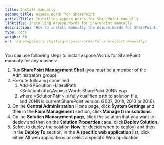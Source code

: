 ```yaml
---
title: Install manually
second_title: Aspose.Words for SharePoint
articleTitle: Installing Aspose.Words for SharePoint manually
linktitle: Installing Aspose.Words for SharePoint manually
description: "How to install manually the Aspose.Words for SharePoint."
type: docs
weight: 60
url: /sharepoint/installing-aspose-words-for-sharepoint-manually/
---
```


You can use following steps to install Aspose.Words for SharePoint manually for any reasons:

1. Run **SharePoint Management Shell** (you must be a member of the Administrators group)
1. Execute following command
   1. Add-SPSolution -LiteralPath &lt;SolutionPath&gt;\Aspose.Words.SharePoint.20NN.wsp
   1. where &lt;SolutionPath&gt; is fully qualified path to solution file, and 20NN is current SharePoint version (2007, 2010, 2013 or 2016).
1. On the **Central Administration** Home page, click **System Settings** and then in the **Farm Management** section, click **Manage farm solutions**.
1. On the **Solution Management page**, click the solution that you want to deploy and then on the **Solution Properties** page, click **Deploy Solution**.
1. Select to deploy the solution **Now** (or decide when to deploy) and then in the **Deploy To** section, in the **A specific web application** list, click either All web applications or select a specific Web application.
